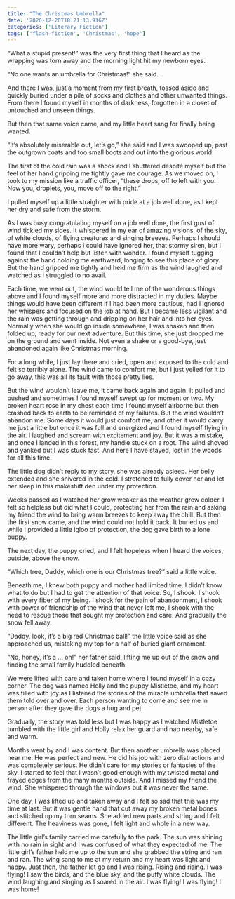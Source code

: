 ```yaml
---
title: "The Christmas Umbrella"
date: '2020-12-20T18:21:13.916Z'
categories: ['Literary Fiction']
tags: ['flash-fiction', 'Christmas', 'hope']
---
```

“What a stupid present!” was the very first thing that I heard as the wrapping was torn away and the morning light hit my newborn eyes.

“No one wants an umbrella for Christmas!” she said.

And there I was, just a moment from my first breath, tossed aside and quickly buried under a pile of socks and clothes and other unwanted things. From there I found myself in months of darkness, forgotten in a closet of untouched and unseen things.

But then that same voice came, and my little heart sang for finally being wanted.

“It’s absolutely miserable out, let’s go,” she said and I was swooped up, past the outgrown coats and too small boots and out into the glorious world.

The first of the cold rain was a shock and I shuttered despite myself but the feel of her hand gripping me tightly gave me courage. As we moved on, I took to my mission like a traffic officer, “these drops, off to left with you. Now you, droplets, you, move off to the right.”

I pulled myself up a little straighter with pride at a job well done, as I kept her dry and safe from the storm.

As I was busy congratulating myself on a job well done, the first gust of wind tickled my sides. It whispered in my ear of amazing visions, of the sky, of white clouds, of flying creatures and singing breezes. Perhaps I should have more wary, perhaps I could have ignored her, that stormy siren, but I found that I couldn’t help but listen with wonder. I found myself tugging against the hand holding me earthward, longing to see this place of glory. But the hand gripped me tightly and held me firm as the wind laughed and watched as I struggled to no avail.

Each time, we went out, the wind would tell me of the wonderous things above and I found myself more and more distracted in my duties. Maybe things would have been different if I had been more cautious, had I ignored her whispers and focused on the job at hand. But I became less vigilant and the rain was getting through and dripping on her hair and into her eyes. Normally when she would go inside somewhere, I was shaken and then folded up, ready for our next adventure. But this time, she just dropped me on the ground and went inside. Not even a shake or a good-bye, just abandoned again like Christmas morning.

For a long while, I just lay there and cried, open and exposed to the cold and felt so terribly alone. The wind came to comfort me, but I just yelled for it to go away, this was all its fault with those pretty lies.

But the wind wouldn’t leave me, it came back again and again. It pulled and pushed and sometimes I found myself swept up for moment or two. My broken heart rose in my chest each time I found myself airborne but then crashed back to earth to be reminded of my failures. But the wind wouldn’t abandon me. Some days it would just comfort me, and other it would carry me just a little but once it was full and energized and I found myself flying in the air. I laughed and scream with excitement and joy. But it was a mistake, and once I landed in this forest, my handle stuck on a root. The wind shoved and yanked but I was stuck fast. And here I have stayed, lost in the woods for all this time.

The little dog didn’t reply to my story, she was already asleep. Her belly extended and she shivered in the cold. I stretched to fully cover her and let her sleep in this makeshift den under my protection.

Weeks passed as I watched her grow weaker as the weather grew colder. I felt so helpless but did what I could, protecting her from the rain and asking my friend the wind to bring warm breezes to keep away the chill. But then the first snow came, and the wind could not hold it back. It buried us and while I provided a little igloo of protection, the dog gave birth to a lone puppy.

The next day, the puppy cried, and I felt hopeless when I heard the voices, outside, above the snow.

“Which tree, Daddy, which one is our Christmas tree?” said a little voice.

Beneath me, I knew both puppy and mother had limited time. I didn’t know what to do but I had to get the attention of that voice. So, I shook. I shook with every fiber of my being. I shook for the pain of abandonment, I shook with power of friendship of the wind that never left me, I shook with the need to rescue those that sought my protection and care. And gradually the snow fell away.

“Daddy, look, it’s a big red Christmas ball!” the little voice said as she approached us, mistaking my top for a half of buried giant ornament.

“No, honey, it’s a … oh!” her father said, lifting me up out of the snow and finding the small family huddled beneath.

We were lifted with care and taken home where I found myself in a cozy corner. The dog was named Holly and the puppy Mistletoe, and my heart was filled with joy as I listened the stories of the miracle umbrella that saved them told over and over. Each person wanting to come and see me in person after they gave the dogs a hug and pet.

Gradually, the story was told less but I was happy as I watched Mistletoe tumbled with the little girl and Holly relax her guard and nap nearby, safe and warm.

Months went by and I was content. But then another umbrella was placed near me. He was perfect and new. He did his job with zero distractions and was completely serious. He didn’t care for my stories or fantasies of the sky. I started to feel that I wasn’t good enough with my twisted metal and frayed edges from the many months outside. And I missed my friend the wind. She whispered through the windows but it was never the same.

One day, I was lifted up and taken away and I felt so sad that this was my time at last. But it was gentle hand that cut away my broken metal bones and stitched up my torn seams. She added new parts and string and I felt different. The heaviness was gone, I felt light and whole in a new way.

The little girl’s family carried me carefully to the park. The sun was shining with no rain in sight and I was confused of what they expected of me. The little girl’s father held me up to the sun and she grabbed the string and ran and ran. The wing sang to me at my return and my heart was light and happy. Just then, the father let go and I was rising. Rising and rising. I was flying! I saw the birds, and the blue sky, and the puffy white clouds. The wind laughing and singing as I soared in the air. I was flying! I was flying! I was home!